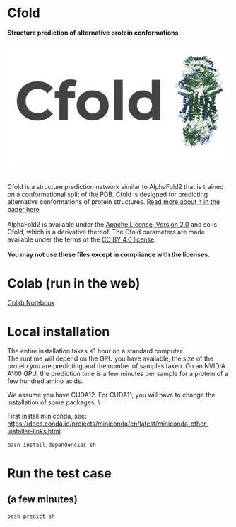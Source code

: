 # Cfold

**Structure prediction of alternative protein conformations**

<img src="./Logo.svg"/>



\
Cfold is a structure prediction network similar to AlphaFold2 that is trained on a conformational split of the PDB. Cfold is designed for predicting alternative conformations of protein structures. [Read more about it in the paper here](https://www.biorxiv.org/content/10.1101/2023.09.25.559256v1)
\
\
AlphaFold2 is available under the [Apache License, Version 2.0](http://www.apache.org/licenses/LICENSE-2.0) and so is Cfold, which is a derivative thereof. The Cfold parameters are made available under the terms of the [CC BY 4.0 license](https://creativecommons.org/licenses/by/4.0/legalcode).
\
\
**You may not use these files except in compliance with the licenses.**

# Colab (run in the web)

[Colab Notebook](https://colab.research.google.com/github/patrickbryant1/Cfold/blob/master/Cfold.ipynb)

# Local installation

The entire installation takes <1 hour on a standard computer. \
The runtime will depend on the GPU you have available, the size of the protein
you are predicting and the number of samples taken. On an NVIDIA A100 GPU, the
prediction time is a few minutes per sample for a protein of a few hundred amino acids.

We assume you have CUDA12. For CUDA11, you will have to change the installation of some packages. \

First install miniconda, see: https://docs.conda.io/projects/miniconda/en/latest/miniconda-other-installer-links.html

```
bash install_dependencies.sh
```

# Run the test case
## (a few minutes)
```
bash predict.sh
```
